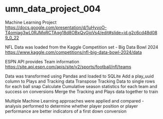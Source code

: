 # umn_data_project_004
Machine Learning Project
https://docs.google.com/presentation/d/1uHyvoO-T4omjag3wL0RJMqRCTAqg18d8OBxQvGjoVs4/edit#slide=id.g2c6cd48d089_0_22

NFL Data was loaded from the Kaggle Competition set - Big Data Bowl 2024
https://www.kaggle.com/competitions/nfl-big-data-bowl-2024/data

ESPN API provides Team information
https://site.api.espn.com/apis/site/v2/sports/football/nfl/teams

Data was transformed using Pandas and loaded to SQLite
  Add a play_uuid column to Plays and Tracking data
  Transpose Tracking Data to single rows for each ball snap
  Calculate Cumulative season statistics for each team and success on conversions
  Merge the Tracking and Plays data together to train 

Multiple Machine Learning approaches were applied and compared - analysis performed to determine whether player position or player performance are better indicators of a first down conversion
